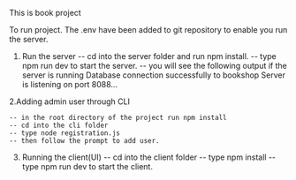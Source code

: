 This is book project

To run project.
The .env have been added to git repository to enable you run the server.
1. Run the server
  -- cd into the server folder and run npm install.
  -- type npm run dev to start the server.
  -- you will see the following output if the server is running
      Database connection successfully to bookshop
      Server is listening on port 8088...

2.Adding admin user through CLI

    -- in the root directory of the project run npm install
    -- cd into the cli folder
    -- type node registration.js
    -- then follow the prompt to add user.

3. Running the client(UI)
   -- cd into the client folder
   -- type npm install
   -- type npm run dev to start the client.

